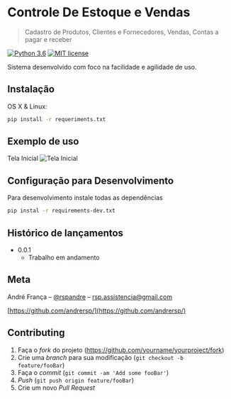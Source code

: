 
# Controle De Estoque e Vendas
> Cadastro de Produtos, Clientes e Fornecedores, Vendas, Contas a pagar e receber

 [![Python 3.6](https://img.shields.io/badge/Python-3.6-green.svg)](https://www.python.org/downloads/release/python-360/) [![MIT license](http://img.shields.io/badge/license-MIT-brightgreen.svg)](http://opensource.org/licenses/MIT)

Sistema desenvolvido com foco na facilidade e agilidade de uso.  




## Instalação

OS X & Linux:

```sh
pip install -r requeriments.txt
```

## Exemplo de uso

 Tela Inicial
![Tela Inicial](https://previews.dropbox.com/p/thumb/AAZK4aPOBBv_OC5aHFpbXBMjMoPex_DUcaPRRJ24ORFogF4ZlBzBYur5bE4iPGLERmbs7TxAnx30N6y4r4H337z0nul4TGNRpVCktSIkEsG8WTjE7epNklLDidFttVQmd3H5X6ZYRse_heGxxOeyd-OLy4o2pQ8QrxhcgXz6rlOFIUP5yedFJ5E6RpirrDs9sCriHqbgsUjz4QGzVr93Qi-ki8IlrX4WUWVH6R23SjcRNTSLU11D6gAFhPqrkBdwWC77g64qEpmXZWAuf3FuJGyYH4LFpyx_2lgvuCK7T3f-vkqC9O-awbCq81wJBh7P6doFEbaTwtS-FWwgXeevXq3A85RMZ02644KvLq-5OYPsYkFGCN-8FKacpPt3uwYNY3ZbJQztHAOH4Gu4yImNmHLW/p.png?size_mode=5)


## Configuração para Desenvolvimento

Para desenvolvimento instale todas as dependências 

```sh
pip instal -r requirements-dev.txt
```

## Histórico de lançamentos

* 0.0.1
    * Trabalho em andamento

## Meta

André França – [@rspandre]([https://web.facebook.com/andrefrancarsp](https://web.facebook.com/andrefrancarsp)) – rsp.assistencia@gmail.com

[https://github.com/andrersp/](https://github.com/andrersp/)

## Contributing

1. Faça o _fork_ do projeto (<https://github.com/yourname/yourproject/fork>)
2. Crie uma _branch_ para sua modificação (`git checkout -b feature/fooBar`)
3. Faça o _commit_ (`git commit -am 'Add some fooBar'`)
4. _Push_ (`git push origin feature/fooBar`)
5. Crie um novo _Pull Request_


